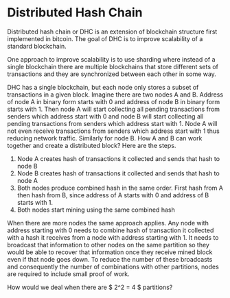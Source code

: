 # Distributed Hash Chain
Distributed hash chain or DHC is an extension of blockchain structure first implemented in bitcoin. The goal of DHC is to improve scalability of a standard blockchain.

One approach to improve scalability is to use sharding where instead of a single blockchain there are multiple blockchains that store different sets of transactions and they are synchronized between each other in some way.

DHC has a single blockchain, but each node only stores a subset of transactions in a given block. Imagine there are two nodes A and B. Address of node A in binary form starts with 0 and address of node B in binary form starts with 1. Then node A will start collecting all pending transactions from senders which address start with 0 and node B will start collecting all pending transactions from senders which address start with 1. Node A will not even receive transactions from senders which address start with 1 thus reducing network traffic. Similarly for node B. How A and B can work together and create a distributed block? Here are the steps.

 1. Node A creates hash of transactions it collected and sends that hash to node B
 2. Node B creates hash of transactions it collected and sends that hash to node A
 3. Both nodes produce combined hash in the same order. First hash from A then hash from B, since address of A starts with 0 and address of B starts with 1.
 4. Both nodes start mining using the same combined hash

When there are more nodes the same approach applies. Any node with address starting with 0 needs to combine hash of transaction it collected with a hash it receives from a node with address starting with 1. It needs to broadcast that information to other nodes on the same partition so they would be able to recover that information once they receive mined block even if that node goes down. To reduce the number of these broadcasts and consequently the number of combinations with other partitions, nodes are required to include small proof of work.

How would we deal when there are $ 2^2 = 4 $ partitions?
